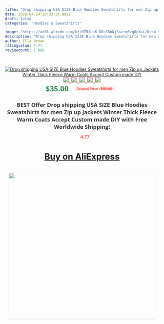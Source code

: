 ```yaml
---
title: "Drop shipping USA SIZE Blue Hoodies Sweatshirts for men Zip up Jackets Winter Thick Fleece Warm Coats Accept Custom made DIY"
date: 2020-04-14T10:33:36.892Z
draft: false
categories: "Hoodies & Sweatshirts"

image: "https://ae01.alicdn.com/kf/HTB1Ls6_DKuSBuNjSsziq6zq8pXai/Drop-shipping-USA-SIZE-Blue-Hoodies-Sweatshirts-for-men-Zip-up-Jackets-Winter-Thick-Fleece-Warm.jpg"
description: "Drop shipping USA SIZE Blue Hoodies Sweatshirts for men Zip up Jackets Winter Thick Fleece Warm Coats Accept Custom made DIY"
author: Ella Brown
ratingvalue: 4.77
reviewcount: 1.888
---
```

<br>
<div style="text-align: center;">
<a href="https://s.click.aliexpress.com/e/_AEoHMZ" target="_blank" rel="nofollow noopener noreferrer"><img alt="Drop shipping USA SIZE Blue Hoodies Sweatshirts for men Zip up Jackets Winter Thick Fleece Warm Coats Accept Custom made DIY" class="magnifier-image" src="https://ae01.alicdn.com/kf/HTB1Ls6_DKuSBuNjSsziq6zq8pXai/Drop-shipping-USA-SIZE-Blue-Hoodies-Sweatshirts-for-men-Zip-up-Jackets-Winter-Thick-Fleece-Warm.jpg_640x640.jpg">
<br>
<img style="border:1px solid salmon" src="https://ae01.alicdn.com/kf/HTB1Ls6_DKuSBuNjSsziq6zq8pXai/Drop-shipping-USA-SIZE-Blue-Hoodies-Sweatshirts-for-men-Zip-up-Jackets-Winter-Thick-Fleece-Warm.jpg_120x120.jpg">&nbsp;&nbsp;<img style="border:1px solid salmon" src="https://ae01.alicdn.com/kf/HTB1O1tlCY5YBuNjSspoq6zeNFXaE/Drop-shipping-USA-SIZE-Blue-Hoodies-Sweatshirts-for-men-Zip-up-Jackets-Winter-Thick-Fleece-Warm.jpg_120x120.jpg">&nbsp;&nbsp;<img style="border:1px solid salmon" src="_120x120.jpg">&nbsp;&nbsp;<img style="border:1px solid salmon" src="_120x120.jpg">&nbsp;&nbsp;<img style="border:1px solid salmon" src="https://ae01.alicdn.com/kf/HTB1UzcKuwKTBuNkSne1q6yJoXXaH/Drop-shipping-USA-SIZE-Blue-Hoodies-Sweatshirts-for-men-Zip-up-Jackets-Winter-Thick-Fleece-Warm.jpg_120x120.jpg"></a></div><br0>
<div style="text-align: center;"><span style="background-color: white; border: 0px; box-sizing: border-box; color: seagreen; display: inline-block; font-family: &quot;open sans&quot; , &quot;arial&quot; , &quot;helvetica&quot; , sans-serif , &quot;heiti&quot;; font-size: 24px; font-stretch: inherit; font-weight: 700; line-height: inherit; margin: 0px 10px 0px 0px; padding: 0px; vertical-align: middle;">$35.00 </span>
<span style="background: rgb(255 , 241 , 241); border-radius: 3px; border: 0px; box-sizing: border-box; color: #ff4747; display: inline-block; font-family: inherit; font-size: 12px; font-stretch: inherit; font-style: inherit; font-variant: inherit; font-weight: 600; line-height: inherit; margin: 0px; padding: 2px 5px; transform: scale(0.9); vertical-align: middle;">Original Price : <b style="text-decoration: line-through;">$35.00 </b> &nbsp;&nbsp;</span></div>
<h1 style="color: #333333; display: inline-block; font-family: &quot;open sans&quot; , &quot;arial&quot; , &quot;helvetica&quot; , sans-serif , &quot;heiti&quot;; font-size: 18px; font-stretch: inherit; font-weight: 700; text-align: center;">BEST Offer Drop shipping USA SIZE Blue Hoodies Sweatshirts for men Zip up Jackets Winter Thick Fleece Warm Coats Accept Custom made DIY with Free Worldwide Shipping!</h1>
<div style="color: #ff4747; text-align: center;">
<img src="https://4.bp.blogspot.com/-M0ZcTcb-5uY/XleCXlxnR4I/AAAAAAAAAEc/OrjgMkXV1oMQFaCRZj5HQwOCBcu3w1FegCPcBGAYYCw/s1600/star.png" style="height: 15px;">&nbsp;<b>4.77</b></div>
<div class="button_cont" align="center"><a class="buynow_a" href="https://s.click.aliexpress.com/e/_AEoHMZ" target="_blank" rel="nofollow noopener noreferrer"><H1>Buy on AliExpress</H1></a></div><br>
<div class="separator" style="clear: both; text-align: center;">
<img src="https://lh3.googleusercontent.com/-pTy5HemUv9M/XlePHvY0dAI/AAAAAAAAAE4/0nX5iRUoIWY8eMW9Dpxeirr157OZliDIgCLcBGAsYHQ/s1600/badge.gif" width="480">
</div>
